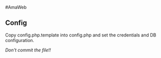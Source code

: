 #AmaWeb

## Config

Copy config.php.template into config.php and set the credentials and DB configuration.

*Don't commit the file!!*

